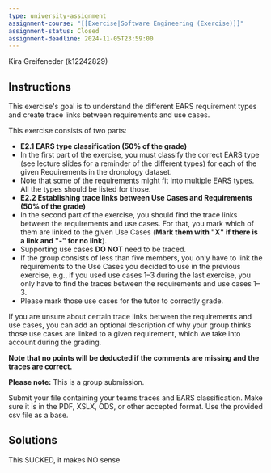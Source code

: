 ```yaml
---
type: university-assignment
assignment-course: "[[Exercise|Software Engineering (Exercise)]]"
assignment-status: Closed
assignment-deadline: 2024-11-05T23:59:00
---
```

Kira Greifeneder (k12242829)
## Instructions
This exercise's goal is to understand the different EARS requirement types and create trace links between requirements and use cases. 

This exercise consists of two parts:

- **E2.1 EARS type classification (50% of the grade)**
- In the first part of the exercise, you must classify the correct EARS type (see lecture slides for a reminder of the different types) for each of the given Requirements in the dronology dataset.
- Note that some of the requirements might fit into multiple EARS types. All the types should be listed for those. 
- **E2.2 Establishing trace links between Use Cases and Requirements (50% of the grade)**
- In the second part of the exercise, you should find the trace links between the requirements and use cases. For that, you mark which of them are linked to the given Use Cases (**Mark them with "X" if there is a link and "-" for no link**). 
- Supporting use cases **DO NOT** need to be traced.
- If the group consists of less than five members, you only have to link the requirements to the Use Cases you decided to use in the previous exercise, e.g., if you used use cases 1–3 during the last exercise, you only have to find the traces between the requirements and use cases 1–3. 
- Please mark those use cases for the tutor to correctly grade. 

If you are unsure about certain trace links between the requirements and use cases, you can add an optional description of why your group thinks those use cases are linked to a given requirement, which we take into account during the grading.

**Note that no points will be deducted if the comments are missing and the traces are correct.**

**Please note:** This is a group submission.

Submit your file containing your teams traces and EARS classification. Make sure it is in the PDF, XSLX, ODS, or other accepted format. Use the provided csv file as a base.
## Solutions
This SUCKED, it makes NO sense